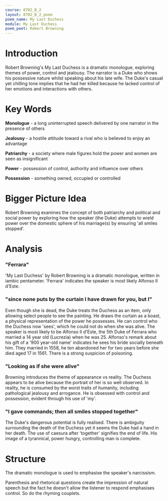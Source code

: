 ```yaml
---
course: 8702_B_2
layout: 8702_B_2_poem
poem_name: My Last Duchess
module: My Last Duchess
poem_poet: Robert Browning
---
```


# Introduction

Robert Browning's My Last Duchess is a dramatic monologue, exploring themes of power, control and jealousy. The narrator is a Duke who shows his possessive nature whilst speaking about his late wife. The Duke's casual yet chilling tone implies that he had her killed because he lacked control of her emotions and interactions with others.

# Key Words

**Monologue** - a long uninterrupted speech delivered by one narrator in the presence of others

**Jealousy** - a hostile attitude toward a rival who is believed to enjoy an advantage

**Patriarchy** - a society where male figures hold the power and women are seen as insignificant

**Power** - possession of control, authority and influence over others

**Possession** - something owned, occupied or controlled

# Bigger Picture Idea

Robert Browning examines the concept of both patriarchy and political and social power by exploring how the speaker (the Duke) attempts to wield power over the domestic sphere of his marriage(s) by ensuring 'all smiles stopped'.

# Analysis

### "Ferrara"

'My Last Duchess' by Robert Browning is a dramatic monologue, written in iambic pentameter. 'Ferrara' indicates the speaker is most likely Alfonso II d'Este.

### "since none puts by the curtain I have drawn for you, but I"

Even though she is dead, the Duke treats the Duchess as an item, only allowing select people to see the painting. He draws the curtain as a boast, a physical representation of the power he possesses. He can control who the Duchess now 'sees', which he could not do when she was alive. The speaker is most likely to be Alfonso II d'Este, the 5th Duke of Ferrara who married a 14 year old (Lucrezia) when he was 25. Alfonso's remark about his gift of a '900 year-old name' indicates he sees his bride socially beneath him. They married in 1558, he ten abandoned her for two years before she died aged 17 in 1561. There is a strong suspicion of poisoning.

### "Looking as if she were alive"

Browning introduces the theme of appearance vs reality. The Duchess appears to be alive because the portrait of her is so well observed. In reality, he is consumed by the worst traits of humanity, including pathological jealousy and arrogance. He is obsessed with control and possession, evident through his use of 'my'.

### "I gave commands; then all smiles stopped together"

The Duke's dangerous potential is fully realised. There is ambiguity surrounding the death of the Duchess yet it seems the Duke had a hand in her death. The use of caesura after 'together' signifies the end of life. His image of a tyrannical, power hungry, controlling man is complete.

# Structure

The dramatic monologue is used to emphasise the speaker's narcissism.

Parenthesis and rhetorical questions create the impression of natural speech but the fact he doesn't allow the listener to respond emphasises control. So do the rhyming couplets.
